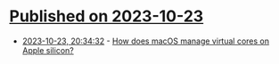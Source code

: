 # [Published on 2023-10-23](index.md)

* [2023-10-23, 20:34:32](https://lobste.rs/s/actitw/how_does_macos_manage_virtual_cores_on) - [How does macOS manage virtual cores on Apple silicon?](https://eclecticlight.co/2023/10/23/how-does-macos-manage-virtual-cores-on-apple-silicon/)
